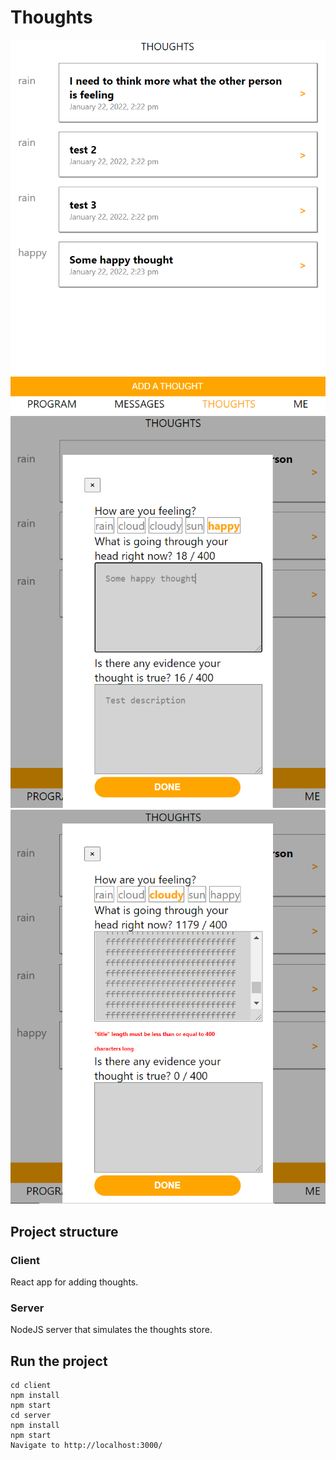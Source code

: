 # Thoughts

![Alt text](doc/thoughtsList.png 'screenshot')
![Alt text](doc/modal.png 'screenshot')
![Alt text](doc/error.png 'screenshot')

## Project structure

### Client

React app for adding thoughts.

### Server

NodeJS server that simulates the thoughts store.

## Run the project

    cd client
    npm install
    npm start
    cd server
    npm install
    npm start
    Navigate to http://localhost:3000/
